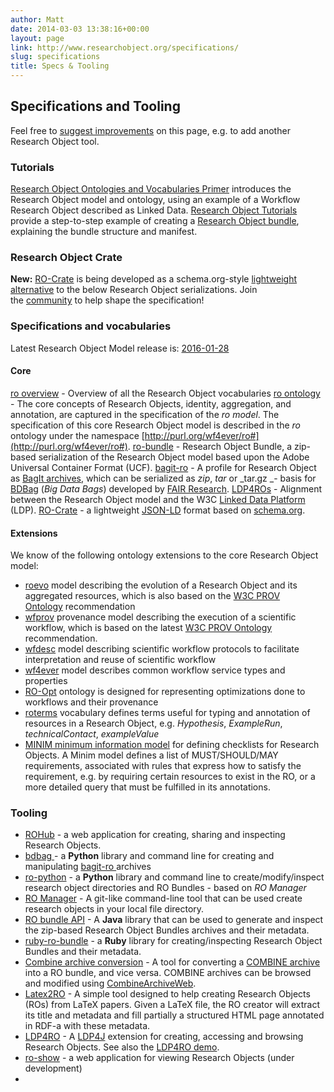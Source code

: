 ```yaml
---
author: Matt
date: 2014-03-03 13:38:16+00:00
layout: page
link: http://www.researchobject.org/specifications/
slug: specifications
title: Specs & Tooling
---
```













## Specifications and Tooling





Feel free to [suggest improvements](https://github.com/ResearchObject/researchobject.org/issues) on this page, e.g. to add another Research Object tool.


### Tutorials


[Research Object Ontologies and Vocabularies Primer](http://purl.org/wf4ever/ro-primer) introduces the Research Object model and ontology, using an example of a Workflow Research Object described as Linked Data.
[Research Object Tutorials](https://github.com/researchobject/ro-tutorials) provide a step-to-step example of creating a [Research Object bundle](https://w3id.org/bundle), explaining the bundle structure and manifest.


### Research Object Crate


**New:** [RO-Crate](https://researchobject.github.io/ro-crate/) is being developed as a schema.org-style [lightweight alternative](https://researchobject.github.io/ro-crate/background) to the below Research Object serializations.
Join the [community](https://researchobject.github.io/ro-crate/#contribute) to help shape the specification!


### Specifications and vocabularies


Latest Research Object Model release is: [2016-01-28](https://w3id.org/ro/2016-01-28)


#### Core


[ro overview](https://w3id.org/ro/2016-01-28/) - Overview of all the Research Object vocabularies
[ro ontology](https://w3id.org/ro/2016-01-28/ro) - The core concepts of Research Objects, identity, aggregation, and annotation, are captured in the specification of the _ro model_. The specification of this core Research Object model is described in the _ro_ ontology under the namespace [http://purl.org/wf4ever/ro#](http://purl.org/wf4ever/ro#).
[ro-bundle](https://w3id.org/bundle) - Research Object Bundle, a zip-based serialization of the Research Object model based upon the Adobe Universal Container Format (UCF).
[bagit-ro](https://w3id.org/ro/bagit) - A profile for Research Object as [BagIt archives](https://tools.ietf.org/html/draft-kunze-bagit-14), which can be serialized as _zip_, _tar_ or _tar.gz _- basis for [BDBag](https://github.com/fair-research/bdbag) (_Big Data Bags_) developed by [FAIR Research](https://fair-research.org).
[LDP4ROs](http://purl.org/net/ldp4ro/spec) - Alignment between the Research Object model and the W3C [Linked Data Platform](http://www.w3.org/TR/ldp/) (LDP).
[RO-Crate](https://researchobject.github.io/ro-crate/) - a lightweight [JSON-LD](https://json-ld.org) format based on [schema.org](https://schema.org).


#### Extensions


We know of the following ontology extensions to the core Research Object model:



	
 * [roevo](https://w3id.org/ro/2016-01-28/roevo) model describing the evolution of a Research Object and its aggregated resources, which is also based on the [W3C PROV Ontology](http://www.w3.org/ns/prov#) recommendation
 * [wfprov](https://w3id.org/ro/2016-01-28/wfprov) provenance model describing the execution of a scientific workflow, which is based on the latest [W3C PROV Ontology](http://www.w3.org/ns/prov#) recommendation.
 * [wfdesc](https://w3id.org/ro/2016-01-28/wfdesc) model describing scientific workflow protocols to facilitate interpretation and reuse of scientific workflow
 * [wf4ever](https://w3id.org/ro/2016-01-28/wf4ever) model describes common workflow service types and properties
 * [RO-Opt](http://purl.org/net/RO-optimization#) ontology is designed for representing optimizations done to workflows and their provenance
 * [roterms](https://w3id.org/ro/2016-01-28/roterms) vocabulary defines terms useful for typing and annotation of resources in a Research Object, e.g. _Hypothesis_, _ExampleRun_, _technicalContact_, _exampleValue_
 * [MINIM minimum information model](http://purl.org/minim/description) for defining checklists for Research Objects. A Minim model defines a list of MUST/SHOULD/MAY requirements, associated with rules that express how to satisfy the requirement, e.g. by requiring certain resources to exist in the RO, or a more detailed query that must be fulfilled in its annotations.




### Tooling


 * [ROHub](http://www.rohub.org/) - a web application for creating, sharing and inspecting Research Objects.
 * [bdbag ](https://github.com/ini-bdds/bdbag)- a **Python** library and command line for creating and manipulating [bagit-ro ](https://w3id.org/ro/bagit)archives
 * [ro-python](https://github.com/ResearchObject/ro-python) - a **Python** library and command line to create/modify/inspect research object directories and RO Bundles - based on _RO Manager_
 * [RO Manager](https://github.com/wf4ever/ro-manager) - A git-like command-line tool that can be used create research objects in your local file directory.
 * [RO bundle API](https://github.com/apache/incubator-taverna-language/tree/master/taverna-robundle) - A **Java** library that can be used to generate and inspect the zip-based Research Object Bundles archives and their metadata.
 * [ruby-ro-bundle](https://github.com/myGrid/ruby-ro-bundle) - a **Ruby** library for creating/inspecting Research Object Bundles and their metadata.
 * [Combine archive conversion](https://github.com/stain/ro-combine-archive) - A tool for converting a [COMBINE archive](http://co.mbine.org/documents/archive) into a RO bundle, and vice versa. COMBINE archives can be browsed and modified using [CombineArchiveWeb](http://cat.sems.uni-rostock.de/).
 * [Latex2RO](https://github.com/dgarijo/Latex2RO) - A simple tool designed to help creating Research Objects (ROs) from LaTeX papers. Given a LaTeX file, the RO creator will extract its title and metadata and fill partially a structured HTML page annotated in RDF-a with these metadata.
 * [LDP4RO](https://github.com/oeg-upm/LDP4RO) - A [LDP4J](https://github.com/oeg-upm/LDP4RO) extension for creating, accessing and browsing Research Objects. See also the [LDP4RO demo](http://purl.org/net/ldp4ro).
 * [ro-show](https://github.com/ResearchObject/ro-show) - a web application for viewing Research Objects (under development)
 * 






